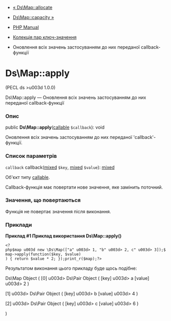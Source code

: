 - [« Ds\Map::allocate](ds-map.allocate.md)
- [Ds\Map::capacity »](ds-map.capacity.md)

- [PHP Manual](index.md)
- [Колекція пар ключ-значення](class.ds-map.md)
- Оновлення всіх значень застосуванням до них переданої
callback-функції

# Ds\Map::apply

(PECL ds \>u003d 1.0.0)

Ds\Map::apply — Оновлення всіх значень застосуванням до них переданої
callback-функції

### Опис

public **Ds\Map::apply**([callable](language.types.callable.md)
`$callback`): void

Оновлення всіх значень застосуванням до них переданої
'callback'-функції.

### Список параметрів

`callback`
callback([mixed](language.types.declarations.md#language.types.declarations.mixed)
`$key`,
[mixed](language.types.declarations.md#language.types.declarations.mixed)
`$value`):
[mixed](language.types.declarations.md#language.types.declarations.mixed)

Об'єкт типу [callable](language.types.callable.md).

Callback-функція має повертати нове значення, яке замінить
поточний.

### Значення, що повертаються

Функція не повертає значення після виконання.

### Приклади

**Приклад #1 Приклад використання **Ds\Map::apply()****

` <?php$map u003d new \Ds\Map(["a" u003d> 1, "b" u003d> 2, c" u003d> 3]);$map->apply(function($key, $value) ) { return $value * 2; });print_r($map);?> `

Результатом виконання цього прикладу буде щось подібне:

Ds\Map Object
(
[0] u003d> Ds\Pair Object
(
[key] u003d> a
[value] u003d> 2
)

[1] u003d> Ds\Pair Object
(
[key] u003d> b
[value] u003d> 4
)

[2] u003d> Ds\Pair Object
(
[key] u003d> c
[value] u003d> 6
)

)
